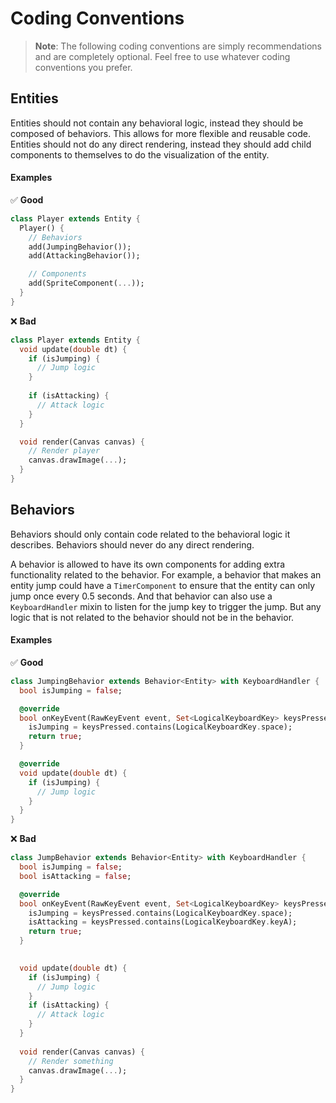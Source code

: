 # Coding Conventions

> **Note**: The following coding conventions are simply recommendations and are completely
optional. Feel free to use whatever coding conventions you prefer.

## Entities

Entities should not contain any behavioral logic, instead they should be composed of behaviors. This
allows for more flexible and reusable code. Entities should not do any direct rendering, instead they
should add child components to themselves to do the visualization of the entity.

#### Examples

✅ **Good**

```dart
class Player extends Entity {
  Player() {
    // Behaviors
    add(JumpingBehavior());
    add(AttackingBehavior());

    // Components
    add(SpriteComponent(...));
  }
}
```

❌ **Bad**

```dart
class Player extends Entity {
  void update(double dt) {
    if (isJumping) {
      // Jump logic
    }
    
    if (isAttacking) {
      // Attack logic
    }
  }

  void render(Canvas canvas) {
    // Render player
    canvas.drawImage(...);
  }
}
```

## Behaviors

Behaviors should only contain code related to the behavioral logic it describes. Behaviors should 
never do any direct rendering.

A behavior is allowed to have its own components for adding extra functionality related to the 
behavior. For example, a behavior that makes an entity jump could have a `TimerComponent` to ensure
that the entity can only jump once every 0.5 seconds. And that behavior can also use a 
`KeyboardHandler` mixin to listen for the jump key to trigger the jump. But any logic that is not
related to the behavior should not be in the behavior.

#### Examples

✅ **Good**

```dart
class JumpingBehavior extends Behavior<Entity> with KeyboardHandler {
  bool isJumping = false;

  @override
  bool onKeyEvent(RawKeyEvent event, Set<LogicalKeyboardKey> keysPressed) {
    isJumping = keysPressed.contains(LogicalKeyboardKey.space);
    return true;
  }

  @override
  void update(double dt) {
    if (isJumping) {
      // Jump logic
    }
  }
}
```

❌ **Bad**

```dart
class JumpBehavior extends Behavior<Entity> with KeyboardHandler {
  bool isJumping = false;
  bool isAttacking = false;

  @override
  bool onKeyEvent(RawKeyEvent event, Set<LogicalKeyboardKey> keysPressed) {
    isJumping = keysPressed.contains(LogicalKeyboardKey.space);
    isAttacking = keysPressed.contains(LogicalKeyboardKey.keyA);
    return true;
  }

    
  void update(double dt) {
    if (isJumping) {
      // Jump logic
    }
    if (isAttacking) {
      // Attack logic
    }
  }
    
  void render(Canvas canvas) {
    // Render something
    canvas.drawImage(...);
  }
}
```
